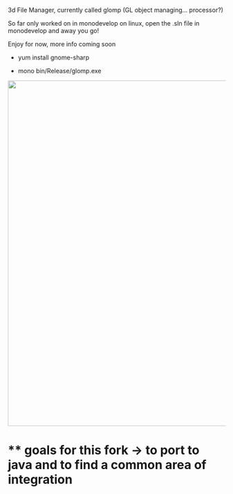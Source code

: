 3d File Manager, currently called glomp (GL object managing... processor?)

So far only worked on in monodevelop on linux, open the .sln file in monodevelop and away you go!

Enjoy for now, more info coming soon



* yum install gnome-sharp

* mono bin/Release/glomp.exe 



<p align="center"><img src="https://i.imgur.com/vAIXcgd.png" width="800"></p>






# ** goals for this fork -> to port to java and to find a common area of integration







